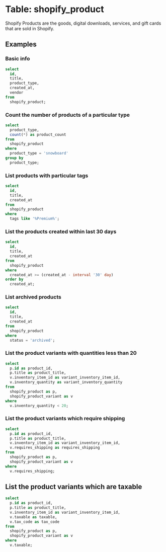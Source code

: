# Table: shopify_product

Shopify Products are the goods, digital downloads, services, and gift cards that are sold in Shopify.

## Examples

### Basic info

```sql
select
  id,
  title,
  product_type,
  created_at,
  vendor
from
  shopify_product;
```

###  Count the number of products of a particular type 

```sql
select
  product_type,
  count(*) as product_count
from
  shopify_product
where
  product_type = 'snowboard'
group by 
  product_type;
```

### List products with particular tags

```sql
select
  id,
  title,
  created_at
from
  shopify_product
where
  tags like '%Premium%';
```

### List the products created within last 30 days

```sql
select
  id,
  title,
  created_at
from
  shopify_product
where
  created_at >= (created_at - interval '30' day)
order by
  created_at;
```

### List archived products

```sql
select
  id,
  title,
  created_at
from
  shopify_product
where
  status = 'archived';
```

### List the product variants with quantities less than 20 

```sql
select
  p.id as product_id,
  p.title as product_title,
  v.inventory_item_id as variant_inventory_item_id,
  v.inventory_quantity as variant_inventory_quantity
from
  shopify_product as p,
  shopify_product_variant as v
where 
  v.inventory_quantity < 20;
```

### List the product variants which require shipping

```sql
select
  p.id as product_id,
  p.title as product_title,
  v.inventory_item_id as variant_inventory_item_id,
  v.requires_shipping as requires_shipping
from
  shopify_product as p,
  shopify_product_variant as v
where 
  v.requires_shipping;
```

## List the product variants which are taxable

```sql
select
  p.id as product_id,
  p.title as product_title,
  v.inventory_item_id as variant_inventory_item_id,
  v.taxable as taxable,
  v.tax_code as tax_code
from
  shopify_product as p,
  shopify_product_variant as v
where 
  v.taxable;
```
